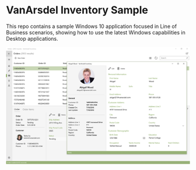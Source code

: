# VanArsdel Inventory Sample

This repo contains a sample Windows 10 application focused in Line of Business scenarios, showing how to use the latest Windows capabilities in Desktop applications.

![VanArsdel Inventory Preview](/docs/Pictures/MultiViews.PNG)


